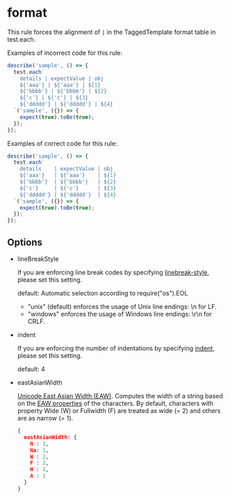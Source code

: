 # format

This rule forces the alignment of `|` in the TaggedTemplate format table in test.each.

Examples of incorrect code for this rule:

```js
describe('sample', () => {
  test.each`
    details | expectValue | obj
    ${'aaa'} | ${'aaa'} | ${1}
    ${'bbbb'} | ${'bbbb'} | ${2}
    ${'c'} | ${'c'} | ${3}
    ${'ddddd'} | ${'ddddd'} | ${4}
  `('sample', ({}) => {
    expect(true).toBe(true);
  });
});
```

Examples of correct code for this rule:

```js
describe('sample', () => {
  test.each`
    details    | expectValue | obj
    ${'aaa'}   | ${'aaa'}    | ${1}
    ${'bbbb'}  | ${'bbbb'}   | ${2}
    ${'c'}     | ${'c'}      | ${3}
    ${'ddddd'} | ${'ddddd'}  | ${4}
  `('sample', ({}) => {
    expect(true).toBe(true);
  });
});
```

## Options

- lineBreakStyle

  If you are enforcing line break codes by specifying [linebreak-style](https://eslint.org/docs/latest/rules/linebreak-style#rule-details), please set this setting.  

  default: Automatic selection according to require("os").EOL

  - "unix" (default) enforces the usage of Unix line endings: \n for LF.
  - "windows" enforces the usage of Windows line endings: \r\n for CRLF.

- indent

  If you are enforcing the number of indentations by specifying [indent](https://eslint.org/docs/latest/rules/indent), please set this setting.

  default: 4

- eastAsianWidth

  [Unicode East Asian Width (EAW)](http://www.unicode.org/reports/tr11/).
  Computes the width of a string based on the [EAW properties](http://www.unicode.org/reports/tr11/) of the characters. 
  By default, characters with property Wide (W) or Fullwidth (F) are treated as wide (= 2) and others are as narrow (= 1).

  ```json
  {
    eastAsianWidth: {
      N : 1,
      Na: 1,
      W : 2,
      F : 2,
      H : 1,
      A : 1
    }
  }
  ```
